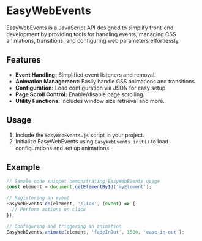 # EasyWebEvents

EasyWebEvents is a JavaScript API designed to simplify front-end development by providing tools for handling events, managing CSS animations, transitions, and configuring web parameters effortlessly.

## Features

- **Event Handling:** Simplified event listeners and removal.
- **Animation Management:** Easily handle CSS animations and transitions.
- **Configuration:** Load configuration via JSON for easy setup.
- **Page Scroll Control:** Enable/disable page scrolling.
- **Utility Functions:** Includes window size retrieval and more.

## Usage

1. Include the `EasyWebEvents.js` script in your project.
2. Initialize EasyWebEvents using `EasyWebEvents.init()` to load configurations and set up animations.

## Example

```javascript
// Sample code snippet demonstrating EasyWebEvents usage
const element = document.getElementById('myElement');

// Registering an event
EasyWebEvents.on(element, 'click', (event) => {
  // Perform actions on click
});

// Configuring and triggering an animation
EasyWebEvents.animate(element, 'fadeInOut', 1500, 'ease-in-out');
```
